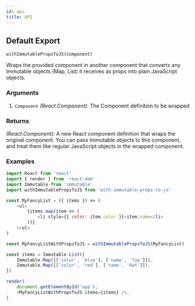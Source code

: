 ```yaml
---
id: api
title: API
---
```


## Default Export

```
withImmutablePropsToJS(Component)
```

Wraps the provided component in another component that converts any Immutable objects (Map, List) it receives as props into plain JavaScript objects.

### Arguments

1. `Component` _(React.Component)_: The Component definition to be wrapped

### Returns

_(React.Component)_: A new React component definition that wraps the original component.
You can pass Immutable objects to this component, and treat them like regular JavaScript objects in the wrapped component.

### Examples

```javascript
import React from 'react'
import { render } from 'react-dom'
import Immutable from 'immutable'
import withImmutablePropsToJS from 'with-immutable-props-to-js'

const MyFancyList = ({ items }) => (
    <ul>
        {items.map(item => (
            <li style={{ color: item.color }}>item.name</li>
        ))}
    </ul>
)

const MyFancyListWithPropsToJS = withImmutablePropsToJS(MyFancyList)

const items = Immutable.List([
    Immutable.Map([['color', 'blue'], ['name', 'Top']]),
    Immutable.Map([['color', 'red'], ['name', 'Hat']]),
])

render(
    document.getElementById('app'),
    <MyFancyListWithPropsToJS items={items} />,
)
```

